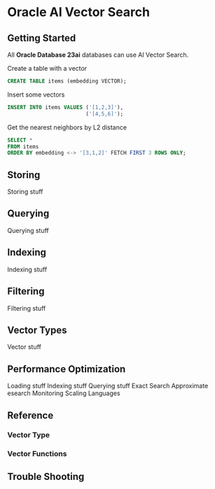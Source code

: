 # Oracle AI Vector Search

## Getting Started
All **Oracle Database 23ai** databases can use AI Vector Search.

Create a table with a vector  
```SQL
CREATE TABLE items (embedding VECTOR);
```

Insert some vectors

```SQL
INSERT INTO items VALUES ('[1,2,3]'),
                         ('[4,5,6]');
```

Get the nearest neighbors by L2 distance

```SQL
SELECT *
FROM items
ORDER BY embedding <-> '[3,1,2]' FETCH FIRST 3 ROWS ONLY;
```

    

## Storing
Storing stuff

## Querying
Querying stuff

## Indexing
Indexing stuff

## Filtering
Filtering stuff

## Vector Types
Vector stuff

## Performance Optimization
Loading stuff
Indexing stuff
Querying stuff
Exact Search
Approximate esearch
Monitoring
Scaling
Languages

## Reference
### Vector Type
### Vector Functions
### 

## Trouble Shooting


